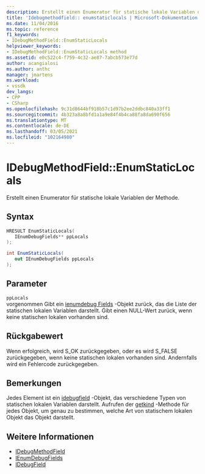 ```yaml
---
description: Erstellt einen Enumerator für statische lokale Variablen der Methode.
title: 'Idebugmethodfield:: enumstaticlocals | Microsoft-Dokumentation'
ms.date: 11/04/2016
ms.topic: reference
f1_keywords:
- IDebugMethodField::EnumStaticLocals
helpviewer_keywords:
- IDebugMethodField::EnumStaticLocals method
ms.assetid: e0c522c4-f759-4c32-ae87-7abcb573e77d
author: acangialosi
ms.author: anthc
manager: jmartens
ms.workload:
- vssdk
dev_langs:
- CPP
- CSharp
ms.openlocfilehash: 9c31d8644bf918b57c1d97b2ee2ddbc840a33ff1
ms.sourcegitcommit: 4b323a8a8bfd1a1a9e84f4b4ca88fa8da690f656
ms.translationtype: MT
ms.contentlocale: de-DE
ms.lasthandoff: 03/05/2021
ms.locfileid: "102164980"
---
```

# <a name="idebugmethodfieldenumstaticlocals"></a>IDebugMethodField::EnumStaticLocals
Erstellt einen Enumerator für statische lokale Variablen der Methode.

## <a name="syntax"></a>Syntax

```cpp
HRESULT EnumStaticLocals( 
   IEnumDebugFields** ppLocals
);
```

```csharp
int EnumStaticLocals(
   out IEnumDebugFields ppLocals
);
```

## <a name="parameters"></a>Parameter
`ppLocals`\
vorgenommen Gibt ein [ienumdebug Fields](../../../extensibility/debugger/reference/ienumdebugfields.md) -Objekt zurück, das die Liste der statischen lokalen Variablen darstellt. Gibt einen NULL-Wert zurück, wenn keine statischen lokalen vorhanden sind.

## <a name="return-value"></a>Rückgabewert
 Wenn erfolgreich, wird S_OK zurückgegeben, oder es wird S_FALSE zurückgegeben, wenn keine statischen lokalen vorhanden sind. Andernfalls wird ein Fehlercode zurückgegeben.

## <a name="remarks"></a>Bemerkungen
 Jedes Element ist ein [idebugfield](../../../extensibility/debugger/reference/idebugfield.md) -Objekt, das verschiedene Typen von statischen lokalen Variablen darstellt. Aufrufen der [getkind](../../../extensibility/debugger/reference/idebugfield-getkind.md) -Methode für jedes Objekt, um genau zu bestimmen, welche Art von statischem lokalen Objekt das Objekt darstellt.

## <a name="see-also"></a>Weitere Informationen
- [IDebugMethodField](../../../extensibility/debugger/reference/idebugmethodfield.md)
- [IEnumDebugFields](../../../extensibility/debugger/reference/ienumdebugfields.md)
- [IDebugField](../../../extensibility/debugger/reference/idebugfield.md)
